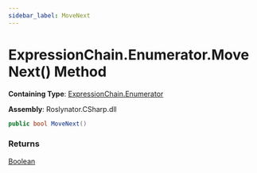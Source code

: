 ```yaml
---
sidebar_label: MoveNext
---
```


# ExpressionChain\.Enumerator\.MoveNext\(\) Method

**Containing Type**: [ExpressionChain.Enumerator](../index.md)

**Assembly**: Roslynator\.CSharp\.dll

```csharp
public bool MoveNext()
```

### Returns

[Boolean](https://docs.microsoft.com/en-us/dotnet/api/system.boolean)

